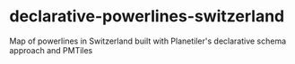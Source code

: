 # declarative-powerlines-switzerland
Map of powerlines in Switzerland built with Planetiler's declarative schema approach and PMTiles
